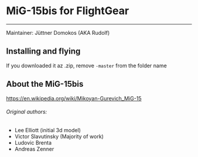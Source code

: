 # MiG-15bis for FlightGear
---
Maintainer: Jüttner Domokos (AKA Rudolf)

## Installing and flying
If you downloaded it az .zip, remove `-master` from the folder name

## About the MiG-15bis
https://en.wikipedia.org/wiki/Mikoyan-Gurevich_MiG-15

###### Original authors:
- Lee Elliott (initial 3d model)
- Victor Slavutinsky (Majority of work)
- Ludovic Brenta 
- Andreas Zenner

